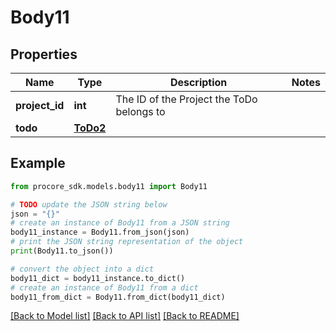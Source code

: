 # Body11


## Properties

Name | Type | Description | Notes
------------ | ------------- | ------------- | -------------
**project_id** | **int** | The ID of the Project the ToDo belongs to | 
**todo** | [**ToDo2**](ToDo2.md) |  | 

## Example

```python
from procore_sdk.models.body11 import Body11

# TODO update the JSON string below
json = "{}"
# create an instance of Body11 from a JSON string
body11_instance = Body11.from_json(json)
# print the JSON string representation of the object
print(Body11.to_json())

# convert the object into a dict
body11_dict = body11_instance.to_dict()
# create an instance of Body11 from a dict
body11_from_dict = Body11.from_dict(body11_dict)
```
[[Back to Model list]](../README.md#documentation-for-models) [[Back to API list]](../README.md#documentation-for-api-endpoints) [[Back to README]](../README.md)


